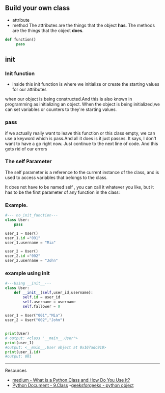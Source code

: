 

## Build your own class
- attribute
- method
The attributes are the things that the object **has**.
The methods are the things that the object **does**.

```python
def function()
     pass
```
## __init__

### Init function
- inside this init function is where we initialize or create the starting       values for our attributes

when our object is being constructed.And this is also known in programming as initializing an object. When the object is being initialized,we can set variables or counters to they're starting values.

### pass 
if we actually really want to leave this function or this class empty, we can use a keyword which is pass.And all it does is it just passes. It says, I don't want to have a go right now. Just continue to the next line of code. And this gets rid of our errors

### The self Parameter
The self parameter is a reference to the current instance of the class, and is used to access variables that belongs to the class.

It does not have to be named self , you can call it whatever you like, but it has to be the first parameter of any function in the class:

### Example.
```python
#--- no_init_function---
class User:
    pass

user_1 = User()
user_1.id ="001"
user_1.username = "Mia"

user_2 = User()
user_2.id ="002"
user_2.username = "John"
```
### example using __init__
```python
#---Using __init__---
class User:
    def __init__(self,user_id,username):
        self.id = user_id
        self.username = username
        self.fallower = 0
        
user_1 = User("001","Mia")
user_2 = User("002","John")
        

print(User) 
# output: <class '__main__.User'>
print(user_1)
#output: <__main__.User object at 0x107adc910>
print(user_1.id)
#output: 001

```

---
Resources
- [medium - What is a Python Class and How Do You Use It?](https://towardsdatascience.com/enhance-your-python-project-code-with-classes-5a19d0e9f841)
- [Python Document - 9.Class](https://docs.python.org/3/tutorial/classes.html)
-[geeksforgeeks - python object ](https://www.geeksforgeeks.org/python-object/)
